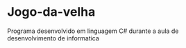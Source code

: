 # Jogo-da-velha
Programa desenvolvido em linguagem C# durante a aula de desenvolvimento de informatica
